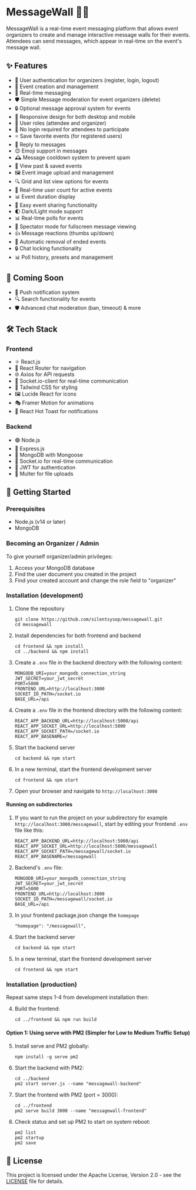 # MessageWall 📝🎉

MessageWall is a real-time event messaging platform that allows event organizers to create and manage interactive message walls for their events. Attendees can send messages, which appear in real-time on the event's message wall.

## ✨ Features

- 🔐 User authentication for organizers (register, login, logout)
- 🎈 Event creation and management
- 💬 Real-time messaging
- 🛡️ Simple Message moderation for event organizers (delete)
- 🔒 Optional message approval system for events
- 📱 Responsive design for both desktop and mobile
- 👥 User roles (attendee and organizer)
- 🚪 No login required for attendees to participate
- ⭐ Save favorite events (for registered users)
- 🔄 Reply to messages
- 😊 Emoji support in messages
- 🕰️ Message cooldown system to prevent spam
- 📅 View past & saved events
- 🖼️ Event image upload and management
- 🔍 Grid and list view options for events
- 🔔 Real-time user count for active events
- 📊 Event duration display
- 🔗 Easy event sharing functionality
- 🌓 Dark/Light mode support
- 📊 Real-time polls for events
- 👀 Spectator mode for fullscreen message viewing
- 👍 Message reactions (thumbs up/down)
- 🔄 Automatic removal of ended events
- 🔒 Chat locking functionality
- 📊 Poll history, presets and management

## 🚀 Coming Soon
- 🔔 Push notification system
- 🔍 Search functionality for events
- 🛡️ Advanced chat moderation (ban, timeout)
& more

## 🛠️ Tech Stack

### Frontend
- ⚛️ React.js
- 🧭 React Router for navigation
- 🌐 Axios for API requests
- 🔌 Socket.io-client for real-time communication
- 🎨 Tailwind CSS for styling
- 🖼️ Lucide React for icons
- 🎭 Framer Motion for animations
- 🍞 React Hot Toast for notifications

### Backend
- 🟢 Node.js
- 🚂 Express.js
- 🍃 MongoDB with Mongoose
- 🔌 Socket.io for real-time communication
- 🔑 JWT for authentication
- 📁 Multer for file uploads

## 🚀 Getting Started

### Prerequisites
- Node.js (v14 or later)
- MongoDB

### Becoming an Organizer / Admin
To give yourself organizer/admin privileges:
1.   Access your MongoDB database
2.   Find the user document you created in the project
3.   Find your created account and change the role field to "organizer"


### Installation (development)

1. Clone the repository
   ```
   git clone https://github.com/silentsysop/messagewall.git
   cd messagewall
   ```

2. Install dependencies for both frontend and backend
   ```
   cd frontend && npm install
   cd ../backend && npm install
   ```

3. Create a `.env` file in the backend directory with the following content:
   ```
   MONGODB_URI=your_mongodb_connection_string
   JWT_SECRET=your_jwt_secret
   PORT=5000
   FRONTEND_URL=http://localhost:3000
   SOCKET_IO_PATH=/socket.io
   BASE_URL=/api
   ```

4. Create a `.env` file in the frontend directory with the following content:
   ```
   REACT_APP_BACKEND_URL=http://localhost:5000/api
   REACT_APP_SOCKET_URL=http://localhost:5000
   REACT_APP_SOCKET_PATH=/socket.io
   REACT_APP_BASENAME=/
   ```

5. Start the backend server
   ```
   cd backend && npm start
   ```

6. In a new terminal, start the frontend development server
   ```
   cd frontend && npm start
   ```

7. Open your browser and navigate to `http://localhost:3000`

#### Running on subdirectories

1. If you want to run the project on your subdirectory for example `http://localhost:3000/messagewall`,
   start by editing your frontend `.env` file like this:
   ```
   REACT_APP_BACKEND_URL=http://localhost:5000/api
   REACT_APP_SOCKET_URL=http://localhost:5000/messagewall
   REACT_APP_SOCKET_PATH=/messagewall/socket.io
   REACT_APP_BASENAME=/messagewall
   ```

2. Backend's `.env` file:
   ```
   MONGODB_URI=your_mongodb_connection_string
   JWT_SECRET=your_jwt_secret
   PORT=5000
   FRONTEND_URL=http://localhost:3000
   SOCKET_IO_PATH=/messagewall/socket.io
   BASE_URL=/api
   ```

3. In your frontend package.json change the `homepage`
   ```
   "homepage": "/messagewall",
   ```

4. Start the backend server
   ```
   cd backend && npm start
   ```

5. In a new terminal, start the frontend development server
   ```
   cd frontend && npm start
   ```

### Installation (production)
Repeat same steps 1-4 from development installation then:

4. Build the frontend:
   ```
   cd ../frontend && npm run build
   ```

#### Option 1: Using serve with PM2 (Simpler for Low to Medium Traffic Setup)
5. Install serve and PM2 globally:
   ```
   npm install -g serve pm2
   ```

6. Start the backend with PM2:
   ```
   cd ../backend
   pm2 start server.js --name "messagewall-backend"
   ```

7. Start the frontend with PM2 (port = 3000):
   ```
   cd ../frontend
   pm2 serve build 3000 --name "messagewall-frontend"
   ```

8. Check status and set up PM2 to start on system reboot:
   ```
   pm2 list
   pm2 startup
   pm2 save
   ```

## 📄 License

This project is licensed under the Apache License, Version 2.0 - see the [LICENSE](LICENSE) file for details.
